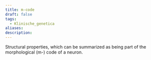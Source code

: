 ```yaml
---
title: m-code
draft: false
tags:
  - Klinische_genetica
aliases: 
description:
---
```


Structural properties, which can be summarized as being part of the morphological (m-) code of a neuron.